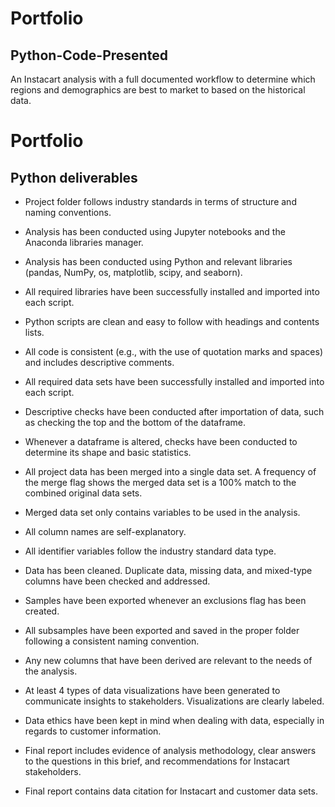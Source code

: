 # Portfolio
## Python-Code-Presented

An Instacart analysis with a full documented workflow to determine which regions and demographics are best to market to based on the historical data.

# Portfolio
## **Python deliverables**

- Project folder follows industry standards in terms of structure and naming conventions.

- Analysis has been conducted using Jupyter notebooks and the Anaconda libraries manager.

- Analysis has been conducted using Python and relevant libraries (pandas, NumPy, os, matplotlib, scipy, and seaborn).

- All required libraries have been successfully installed and imported into each script.

- Python scripts are clean and easy to follow with headings and contents lists.

- All code is consistent (e.g., with the use of quotation marks and spaces) and includes
descriptive comments.

- All required data sets have been successfully installed and imported into each script.

- Descriptive checks have been conducted after importation of data, such as checking
the top and the bottom of the dataframe.

- Whenever a dataframe is altered, checks have been conducted to determine its
shape and basic statistics.

- All project data has been merged into a single data set. A frequency of the merge flag
shows the merged data set is a 100% match to the combined original data sets.

- Merged data set only contains variables to be used in the analysis.

- All column names are self-explanatory.

- All identifier variables follow the industry standard data type.

- Data has been cleaned. Duplicate data, missing data, and mixed-type columns have
been checked and addressed.

- Samples have been exported whenever an exclusions flag has been created.

- All subsamples have been exported and saved in the proper folder following a
consistent naming convention.

- Any new columns that have been derived are relevant to the needs of the analysis.

- At least 4 types of data visualizations have been generated to communicate insights
to stakeholders. Visualizations are clearly labeled.

- Data ethics have been kept in mind when dealing with data, especially in regards to
customer information.

- Final report includes evidence of analysis methodology, clear answers to the
questions in this brief, and recommendations for Instacart stakeholders.

- Final report contains data citation for Instacart and customer data sets.
